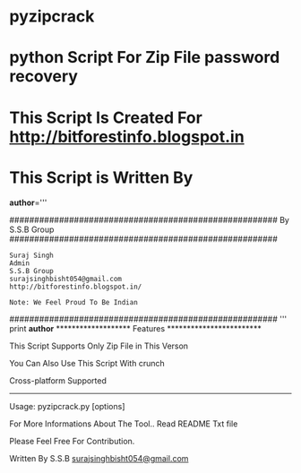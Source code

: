 # pyzipcrack
# python Script For Zip File password recovery

# This Script Is Created For http://bitforestinfo.blogspot.in
# This Script is Written By
__author__='''

######################################################
                By S.S.B Group                          
######################################################

    Suraj Singh
    Admin
    S.S.B Group
    surajsinghbisht054@gmail.com
    http://bitforestinfo.blogspot.in/

    Note: We Feel Proud To Be Indian
######################################################
'''
print __author__
******************* Features ************************

This Script Supports Only Zip File in This Verson

You Can Also Use This Script With crunch

Cross-platform Supported

*****************************************************

Usage: pyzipcrack.py [options] 

For More Informations About The Tool.. Read README Txt file

Please Feel Free For Contribution.

Written By 
	S.S.B
	surajsinghbisht054@gmail.com
	